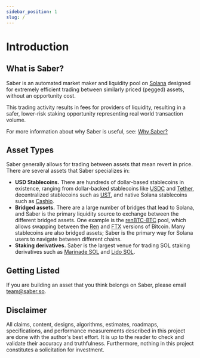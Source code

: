 ```yaml
---
sidebar_position: 1
slug: /
---
```


# Introduction

## What is Saber?

Saber is an automated market maker and liquidity pool on [Solana](https://solana.com) designed for extremely efficient trading between similarly priced (pegged) assets, without an opportunity cost.

This trading activity results in fees for providers of liquidity, resulting in a safer, lower-risk staking opportunity representing real world transaction volume.

For more information about why Saber is useful, see: [Why Saber?](./about/why-saber)

## Asset Types

Saber generally allows for trading between assets that mean revert in price. There are several assets that Saber specializes in:

- **USD Stablecoins.** There are hundreds of dollar-based stablecoins in existence, ranging from dollar-backed stablecoins like [USDC](https://www.circle.com/en/usdc) and [Tether](https://tether.to/), decentralized stablecoins such as [UST](https://terra.money/), and native Solana stablecoins such as [Cashio](https://cashio.app).
- **Bridged assets.** There are a large number of bridges that lead to Solana, and Saber is the primary liquidity source to exchange between the different bridged assets. One example is the [renBTC-BTC](https://app.saber.so/#/pools/btc/deposit) pool, which allows swapping between the [Ren](https://renproject.io/) and [FTX](https://ftx.com) versions of Bitcoin. Many stablecoins are also bridged assets; Saber is the primary way for Solana users to navigate between different chains.
- **Staking derivatives.** Saber is the largest venue for trading SOL staking derivatives such as [Marinade SOL](https://marinade.io) and [Lido SOL](https://lido.fi).

## Getting Listed

If you are building an asset that you think belongs on Saber, please email [team@saber.so](mailto:team@saber.so).

## Disclaimer

All claims, content, designs, algorithms, estimates, roadmaps, specifications, and performance measurements described in this project are done with the author's best effort. It is up to the reader to check and validate their accuracy and truthfulness. Furthermore, nothing in this project constitutes a solicitation for investment.
